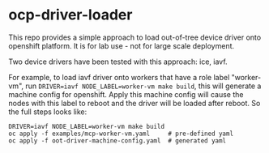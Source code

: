 # ocp-driver-loader

This repo provides a simple approach to load out-of-tree device driver onto openshift platform. It is 
for lab use - not for large scale deployment.

Two device drivers have been tested with this approach: ice, iavf.

For example, to load iavf driver onto workers that have a role label "worker-vm", run `DRIVER=iavf NODE_LABEL=worker-vm make build`, this will generate a machine config for openshift. Apply this machine 
config will cause the nodes with this label to reboot and the driver will be loaded after reboot. So the full steps looks like:
```
DRIVER=iavf NODE_LABEL=worker-vm make build
oc apply -f examples/mcp-worker-vm.yaml     # pre-defined yaml
oc apply -f oot-driver-machine-config.yaml  # generated yaml
```
